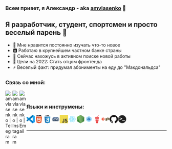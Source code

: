 ### Всем привет, я Александр - aka [amvlasenko][github] 👋

## Я разработчик, студент, спортсмен и просто веселый парень 🤔

- 🔭 Мне нравится постоянно изучать что-то новое
- 🅰️ Работаю в крупнейшем частном банке страны
- 👯 Сейчас нахожусь в активном поиске новой работы
- 🥅 Цели на 2022: Стать отцом фронтенда
- ⚡ Веселый факт: придумал абонименты на еду до "Макдональдса"

### Связь со мной:

[<div style="background-color: white"><img align="left" alt="amvlasenko | Telegram" width="22px" style="background-color: white" src="https://cdn.jsdelivr.net/npm/simple-icons@3.13.0/icons/telegram.svg" /></div>][telegram]
[<img align="left" alt="amvlasenko | Instagram" width="22px" style="background-color: white" src="https://cdn.jsdelivr.net/npm/simple-icons@v3/icons/instagram.svg" />][instagram]
[<img align="left" alt="amvlasenko | Email" width="22px" style="background-color: white" src="https://cdn.jsdelivr.net/npm/simple-icons@3.13.0/icons/gmail.svg" />][mail]

<br />

### Языки и инструмены:

<img align="left" alt="Visual Studio Code" width="26px" src="https://raw.githubusercontent.com/github/explore/80688e429a7d4ef2fca1e82350fe8e3517d3494d/topics/visual-studio-code/visual-studio-code.png" />
<img align="left" alt="HTML5" width="26px" src="https://raw.githubusercontent.com/github/explore/80688e429a7d4ef2fca1e82350fe8e3517d3494d/topics/html/html.png" />
<img align="left" alt="CSS3" width="26px" src="https://raw.githubusercontent.com/github/explore/80688e429a7d4ef2fca1e82350fe8e3517d3494d/topics/css/css.png" />
<img align="left" alt="Less" width="26px" src="https://raw.githubusercontent.com/github/explore/80688e429a7d4ef2fca1e82350fe8e3517d3494d/topics/less/less.png" />
<img align="left" alt="JavaScript" width="26px" src="https://raw.githubusercontent.com/github/explore/80688e429a7d4ef2fca1e82350fe8e3517d3494d/topics/javascript/javascript.png" />
<img align="left" alt="React" width="26px" src="https://raw.githubusercontent.com/github/explore/80688e429a7d4ef2fca1e82350fe8e3517d3494d/topics/react/react.png" />
<img align="left" alt="Node.js" width="26px" src="https://raw.githubusercontent.com/github/explore/80688e429a7d4ef2fca1e82350fe8e3517d3494d/topics/nodejs/nodejs.png" />
<img align="left" alt="Webpack" width="26px" src="https://raw.githubusercontent.com/github/explore/361e2821e2dea67711cde99c9c40ed357061cf27/topics/webpack/webpack.png" />
<img align="left" alt="Gulp" width="26px" src="https://raw.githubusercontent.com/github/explore/e94815998e4e0713912fed477a1f346ec04c3da2/topics/gulp/gulp.png" />

<img align="left" alt="Git" width="26px" src="https://raw.githubusercontent.com/github/explore/80688e429a7d4ef2fca1e82350fe8e3517d3494d/topics/git/git.png" />
<img align="left" alt="GitHub" width="26px" src="https://raw.githubusercontent.com/github/explore/78df643247d429f6cc873026c0622819ad797942/topics/github/github.png" />
<img align="left" alt="Terminal" width="26px" src="https://raw.githubusercontent.com/github/explore/80688e429a7d4ef2fca1e82350fe8e3517d3494d/topics/terminal/terminal.png" />

<br />
<br />

---

[github]: https://github.com/amvlasenko
[telegram]: https://t.me/amvlasenko
[instagram]: https://instagram.com/amvlasenko
[mail]: mailto:syringe.prod@gmail.com
